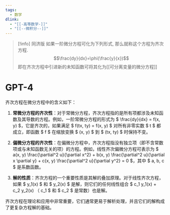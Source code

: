 ```yaml
---
tags:
  - 数学
dlink:
  - "[[-高等数学-]]"
  - "[[--微积分--]]"
---
```

>[!info] 同济版
如果一阶微分方程可化为下列形式, 那么就称这个方程为齐次方程.
$$\frac{dy}{dx}=\phi(\frac{y}{x})$$
即在齐次方程中引进新的未知函数可将其化为[[可分离变量的微分方程]]

# GPT-4
齐次方程在微分方程中的含义如下：

1. **常微分方程的齐次性**：对于常微分方程，齐次方程指的是所有项都涉及未知函数及其导数的方程。例如，一阶常微分方程的形式为 $ \frac{dy}{dx} = f(x, y) $，它是齐次的，如果满足 $ f(tx, ty) = f(x, y) $ 对所有非零实数 $ t $ 都成立，即函数 $ f $ 在缩放变换 $ (x, y) $ 到 $ (tx, ty) $ 时保持不变。

2. **偏微分方程的齐次性**：在偏微分方程中，齐次方程指没有独立项（即不含常数项或与未知函数无关的项）的方程。例如，线性齐次偏微分方程可表示为 $ a(x, y) \frac{\partial^2 u}{\partial x^2} + b(x, y) \frac{\partial^2 u}{\partial x \partial y} + c(x, y) \frac{\partial^2 u}{\partial y^2} = 0 $，其中 $ a, b, c $ 是系数函数。

3. **解的性质**：齐次方程的一个重要性质是其解的叠加原理。对于线性齐次方程，如果 $ y_1(x) $ 和 $ y_2(x) $ 是解，则它们的任何线性组合 $ c_1 y_1(x) + c_2 y_2(x) $（$ c_1 $ 和 $ c_2 $ 是常数）也是解。

齐次方程在理论和应用中非常重要，它们通常更易于解析处理，并且它们的解构成了更复杂方程解的基础。
